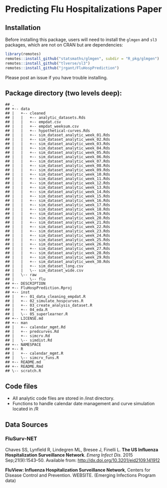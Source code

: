 
# Predicting Flu Hospitalizations Paper

## Installation

Before installing this package, users will need to install the `glmgen`
and `sl3` packages, which are not on CRAN but are dependencies:

``` r
library(remotes)
remotes::install_github("statsmaths/glmgen", subdir = "R_pkg/glmgen")
remotes::install_github("tlverse/sl3")
remotes::install_github("jrgant/FluHospPrediction")
```

Please post an issue if you have trouble installing.

## Package directory (two levels deep):

    ## .
    ## +-- data
    ## |   +-- cleaned
    ## |   |   +-- analytic_datasets.Rds
    ## |   |   +-- empdat.csv
    ## |   |   +-- empdat_weeksum.csv
    ## |   |   +-- hypothetical-curves.Rds
    ## |   |   +-- sim_dataset_analytic_week_01.Rds
    ## |   |   +-- sim_dataset_analytic_week_02.Rds
    ## |   |   +-- sim_dataset_analytic_week_03.Rds
    ## |   |   +-- sim_dataset_analytic_week_04.Rds
    ## |   |   +-- sim_dataset_analytic_week_05.Rds
    ## |   |   +-- sim_dataset_analytic_week_06.Rds
    ## |   |   +-- sim_dataset_analytic_week_07.Rds
    ## |   |   +-- sim_dataset_analytic_week_08.Rds
    ## |   |   +-- sim_dataset_analytic_week_09.Rds
    ## |   |   +-- sim_dataset_analytic_week_10.Rds
    ## |   |   +-- sim_dataset_analytic_week_11.Rds
    ## |   |   +-- sim_dataset_analytic_week_12.Rds
    ## |   |   +-- sim_dataset_analytic_week_13.Rds
    ## |   |   +-- sim_dataset_analytic_week_14.Rds
    ## |   |   +-- sim_dataset_analytic_week_15.Rds
    ## |   |   +-- sim_dataset_analytic_week_16.Rds
    ## |   |   +-- sim_dataset_analytic_week_17.Rds
    ## |   |   +-- sim_dataset_analytic_week_18.Rds
    ## |   |   +-- sim_dataset_analytic_week_19.Rds
    ## |   |   +-- sim_dataset_analytic_week_20.Rds
    ## |   |   +-- sim_dataset_analytic_week_21.Rds
    ## |   |   +-- sim_dataset_analytic_week_22.Rds
    ## |   |   +-- sim_dataset_analytic_week_23.Rds
    ## |   |   +-- sim_dataset_analytic_week_24.Rds
    ## |   |   +-- sim_dataset_analytic_week_25.Rds
    ## |   |   +-- sim_dataset_analytic_week_26.Rds
    ## |   |   +-- sim_dataset_analytic_week_27.Rds
    ## |   |   +-- sim_dataset_analytic_week_28.Rds
    ## |   |   +-- sim_dataset_analytic_week_29.Rds
    ## |   |   +-- sim_dataset_analytic_week_30.Rds
    ## |   |   +-- sim_dataset_long.csv
    ## |   |   \-- sim_dataset_wide.csv
    ## |   \-- raw
    ## |       \-- flu
    ## +-- DESCRIPTION
    ## +-- FluHospPrediction.Rproj
    ## +-- inst
    ## |   +-- 01_data_cleaning_empdat.R
    ## |   +-- 02_simulate_hospcurves.R
    ## |   +-- 03_create_analysis_dataset.R
    ## |   +-- 04_eda.R
    ## |   \-- 05_superlearner.R
    ## +-- LICENSE.md
    ## +-- man
    ## |   +-- calendar_mgmt.Rd
    ## |   +-- predcurves.Rd
    ## |   +-- simcrv.Rd
    ## |   \-- simdist.Rd
    ## +-- NAMESPACE
    ## +-- R
    ## |   +-- calendar_mgmt.R
    ## |   \-- simcrv_funs.R
    ## +-- README.md
    ## +-- README.Rmd
    ## \-- scratch.R

## Code files

  - All analytic code files are stored in /inst directory.
  - Functions to handle calendar date management and curve simulation
    located in /R

## Data Sources

### FluSurv-NET

Chaves SS, Lynfield R, Lindegren ML, Bresee J, Finelli L. **The US
Influenza Hospitalization Surveillance Network**. *Emerg Infect Dis.*
2015 Sep;21(9):1543–50. Available from:
<http://dx.doi.org/10.3201/eid2109.141912>

**FluView: Influenza Hospitalization Surveillance Network**, Centers for
Disease Control and Prevention. WEBSITE. (Emerging Infections Program
data)

